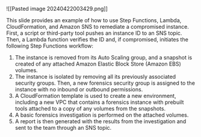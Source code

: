 ![[Pasted image 20240422003429.png]]

This slide provides an example of how to use Step Functions, Lambda, CloudFormation, and Amazon SNS to remediate a compromised instance. First, a script or third-party tool pushes an instance ID to an SNS topic. Then, a Lambda function verifies the ID and, if compromised, initiates the following Step Functions workflow:
1. The instance is removed from its Auto Scaling group, and a snapshot is created of any attached Amazon Elastic Block Store (Amazon EBS) volumes.
2. The instance is isolated by removing all its previously associated security groups. Then, a new forensics security group is assigned to the instance with no inbound or outbound permissions.
3. A CloudFormation template is used to create a new environment, including a new VPC that contains a forensics instance with prebuilt tools attached to a copy of any volumes from the snapshots.
4. A basic forensics investigation is performed on the attached volumes.
5. A report is then generated with the results from the investigation and sent to the team through an SNS topic.
